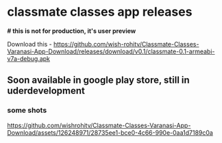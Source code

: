 <h1>
classmate classes app releases </h1>

**# this is not for production, it's user preview**

Download this - https://github.com/wish-rohitv/Classmate-Classes-Varanasi-App-Download/releases/download/v0.1/classmate-0.1-armeabi-v7a-debug.apk

<h2>
Soon available in google play store, still in uderdevelopment </h2>

<h3>
some shots</h3>



https://github.com/wishrohitv/Classmate-Classes-Varanasi-App-Download/assets/126248971/28735ee1-bce0-4c66-990e-0aa1d7189c0a


